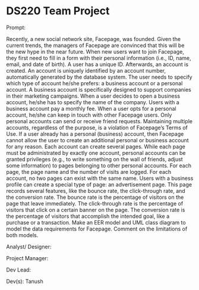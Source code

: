 # DS220 Team Project

Prompt:

Recently, a new social network site, Facepage, was founded. Given the current trends, the managers of Facepage are convinced that this will be the new hype in the near future. When new users want to join Facepage, they first need to fill in a form with their personal information (i.e., ID, name, email, and date of birth). A user has a unique ID. Afterwards, an account is created. An account is uniquely identified by an account number, automatically generated by the database system. The user needs to specify which type of account he/she prefers: a business account or a personal account. A business account is specifically designed to support companies in their marketing campaigns. When a user decides to open a business account, he/she has to specify the name of the company. Users with a business account pay a monthly fee. When a user opts for a personal account, he/she can keep in touch with other Facepage users. Only personal accounts can send or receive friend requests. Maintaining multiple accounts, regardless of the purpose, is a violation of Facepage’s Terms of Use. If a user already has a personal (business) account, then Facepage cannot allow the user to create an additional personal or business account for any reason. Each account can create several pages. While each page must be administrated by exactly one account, personal accounts can be granted privileges (e.g., to write something on the wall of friends, adjust some information) to pages belonging to other personal accounts. For each page, the page name and the number of visits are logged. For each account, no two pages can exist with the same name. Users with a business profile can create a special type of page: an advertisement page. This page records several features, like the bounce rate, the click-through rate, and the conversion rate. The bounce rate is the percentage of visitors on the page that leave immediately. The click-through rate is the percentage of visitors that click on a certain banner on the page. The conversion rate is the percentage of visitors that accomplish the intended goal, like a purchase or a transaction. Make an EER model and UML class diagram to model the data requirements for Facepage. Comment on the limitations of both models. 

Analyst/ Designer:

Project Manager:

Dev Lead:

Dev(s): Tanush
